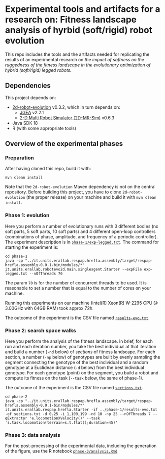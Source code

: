 # Experimental tools and artifacts for a research on: Fitness landscape analysis of hyrbid (soft/rigid) robot evolution

This repo includes the tools and the artifacts needed for replicating the results of an experimental research on *the impact of softness on the ruggedness of the fitness landscape in the evolutionary optimization of hybrid (soft/rigid) legged robots*.

## Dependencies

This project depends on:
- [2d-robot-evolution](https://github.com/ericmedvet/2d-robot-evolution) v0.3.2, which in turn depends on:
  - [JGEA](https://github.com/ericmedvet/jgea) v2.2.1
  - [2-D Multi Robot Simulator (2D-MR-Sim)](https://github.com/ericmedvet/2dmrsim) v0.6.3
- Java SDK 18
- R (with some appropriate tools)

## Overview of the experimental phases

### Preparation

After having cloned this repo, build it with:
```shell
mvn clean install
```

Note that the `2d-robot-evolution` Maven dependency is not on the central repository.
Before building this project, you have to clone `2d-robot-evolution` (the proper release) on your machine and build it with `mvn clean install`.

### Phase 1: evolution

Here you perform a number of evolutionary runs with 3 different bodies (no soft parts, 5 soft parts, 10 soft parts) and 4 different open-loop controllers (combinations of phase, amplitude, and frequency of a periodic controller).
The experiment description is in [`phase-1/exp-legged.txt`](phase-1/exp-legged.txt).
The command for starting the experiment is:
```shell
cd phase-1
java -cp "../it.units.erallab.respap.hrefla.assembly/target/respap-hrefla.assembly-0.0.1-bin/modules/*" it.units.erallab.robotevo2d.main.singleagent.Starter --expFile exp-legged.txt --nOfThreads 70
```
The param `70` is for the number of concurrent threads to be used.
It is reasonable to set a number that is equal to the number of cores on your machine.

Running this experiments on our machine (Intel(R) Xeon(R) W-2295 CPU @ 3.00GHz with 64GB RAM) took approx 72h.

The outcome of the experiment is the CSV file named [`results-evo.txt`](phase-1/results-evo.txt).

### Phase 2: search space walks

Here you perform the analysis of the fitness landscape.
In brief, for each run and each iteration number, you take the best individual at that iteration and build a number (`-nd` below) of *sections* of fitness landscape.
For each section, a number (`-np` below) of genotypes are built by evenly sampling the segment connecting the genotype of the best individual and a random genotype at a Euclidean distance (`-d` below) from the best individual genotype.
For each genotype (point) on the segment, you build a robot and compute its fitness on the task (`--task` below, the same of phase-1).

The outcome of the experiment is the CSV file named [`sections.txt`](phase-2/sections.txt).

```shell
cd phase-2
java -cp "../it.units.erallab.respap.hrefla.assembly/target/respap-hrefla.assembly-0.0.1-bin/modules/*" it.units.erallab.respap.hrefla.Starter -if ../phase-1/results-evo.txt -of sections.txt -d 0.25 -i 1,100,199 -nd 10 -np 25 --nOfThreads 7 --qExtractor 'e.locomotionXVelocity()' --task 's.task.locomotion(terrain=s.t.flat();duration=45)'
```

### Phase 3: data analysis

For the post-processing of the experimental data, including the generation of the figure, use the R notebook [`phase-3/analysis.Rmd`](phase-3/analysis.Rmd).
